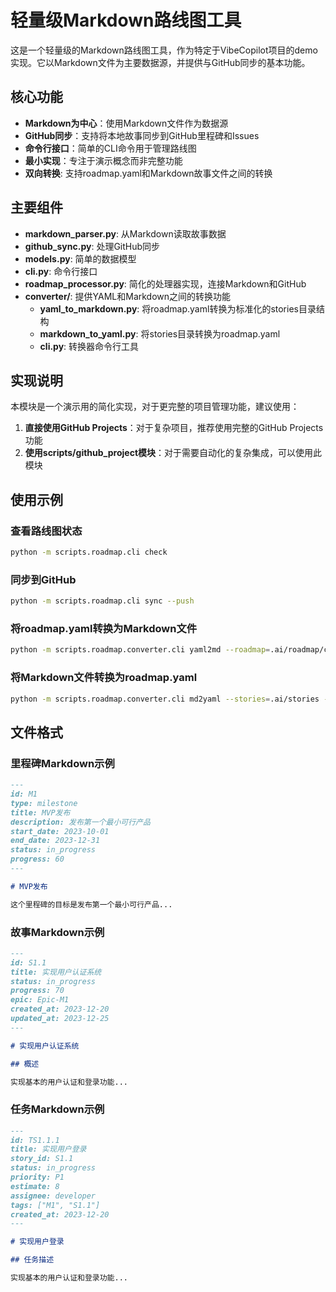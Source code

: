 # 轻量级Markdown路线图工具

这是一个轻量级的Markdown路线图工具，作为特定于VibeCopilot项目的demo实现。它以Markdown文件为主要数据源，并提供与GitHub同步的基本功能。

## 核心功能

- **Markdown为中心**：使用Markdown文件作为数据源
- **GitHub同步**：支持将本地故事同步到GitHub里程碑和Issues
- **命令行接口**：简单的CLI命令用于管理路线图
- **最小实现**：专注于演示概念而非完整功能
- **双向转换**: 支持roadmap.yaml和Markdown故事文件之间的转换

## 主要组件

- **markdown_parser.py**: 从Markdown读取故事数据
- **github_sync.py**: 处理GitHub同步
- **models.py**: 简单的数据模型
- **cli.py**: 命令行接口
- **roadmap_processor.py**: 简化的处理器实现，连接Markdown和GitHub
- **converter/**: 提供YAML和Markdown之间的转换功能
  - **yaml_to_markdown.py**: 将roadmap.yaml转换为标准化的stories目录结构
  - **markdown_to_yaml.py**: 将stories目录转换为roadmap.yaml
  - **cli.py**: 转换器命令行工具

## 实现说明

本模块是一个演示用的简化实现，对于更完整的项目管理功能，建议使用：

1. **直接使用GitHub Projects**：对于复杂项目，推荐使用完整的GitHub Projects功能
2. **使用scripts/github_project模块**：对于需要自动化的复杂集成，可以使用此模块

## 使用示例

### 查看路线图状态

```bash
python -m scripts.roadmap.cli check
```

### 同步到GitHub

```bash
python -m scripts.roadmap.cli sync --push
```

### 将roadmap.yaml转换为Markdown文件

```bash
python -m scripts.roadmap.converter.cli yaml2md --roadmap=.ai/roadmap/current.yaml --output=.ai
```

### 将Markdown文件转换为roadmap.yaml

```bash
python -m scripts.roadmap.converter.cli md2yaml --stories=.ai/stories --output=.ai/roadmap/current.yaml
```

## 文件格式

### 里程碑Markdown示例

```markdown
---
id: M1
type: milestone
title: MVP发布
description: 发布第一个最小可行产品
start_date: 2023-10-01
end_date: 2023-12-31
status: in_progress
progress: 60
---

# MVP发布

这个里程碑的目标是发布第一个最小可行产品...
```

### 故事Markdown示例

```markdown
---
id: S1.1
title: 实现用户认证系统
status: in_progress
progress: 70
epic: Epic-M1
created_at: 2023-12-20
updated_at: 2023-12-25
---

# 实现用户认证系统

## 概述

实现基本的用户认证和登录功能...
```

### 任务Markdown示例

```markdown
---
id: TS1.1.1
title: 实现用户登录
story_id: S1.1
status: in_progress
priority: P1
estimate: 8
assignee: developer
tags: ["M1", "S1.1"]
created_at: 2023-12-20
---

# 实现用户登录

## 任务描述

实现基本的用户认证和登录功能...
```
